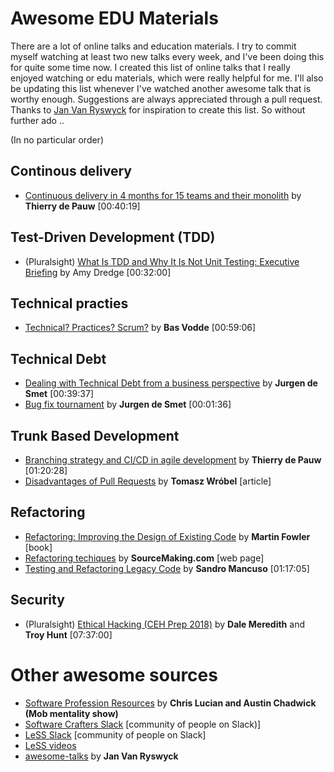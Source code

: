 # Awesome EDU Materials
There are a lot of online talks and education materials. I try to commit myself watching at least two new talks every week, and I've been doing this for quite some time now. I created this list of online talks that I really enjoyed watching or edu materials, which were really helpful for me. I'll also be updating this list whenever I've watched another awesome talk that is worthy enough. Suggestions are always appreciated through a pull request. Thanks to [Jan Van Ryswyck](https://github.com/JanVanRyswyck/awesome-talks) for inspiration to create this list. So without further ado .. 

(In no particular order)

## Continous delivery
* [Continuous delivery in 4 months for 15 teams and their monolith](https://thinkinglabs.io/talks/2019/09/06/15-teams-1-monolith-4-months-to-achieve-continuous-delivery.html) by **Thierry de Pauw** [00:40:19]

## Test-Driven Development (TDD)
* (Pluralsight) [What Is TDD and Why It Is Not Unit Testing: Executive Briefing](https://app.pluralsight.com/library/courses/tdd-is-not-unit-testing-executive-briefing/table-of-contents) by Amy Dredge [00:32:00]

## Technical practies
* [Technical? Practices? Scrum?](https://www.youtube.com/watch?v=6KjXkQWVSho) by **Bas Vodde** [00:59:06]

## Technical Debt
* [Dealing with Technical Debt from a business perspective](https://www.youtube.com/watch?v=YolrizOG_ao) by **Jurgen de Smet** [00:39:37]
* [Bug fix tournament](https://www.youtube.com/watch?v=ZMuJA-QXJhk) by **Jurgen de Smet** [00:01:36]

## Trunk Based Development
* [Branching strategy and CI/CD in agile development](https://youtu.be/T1M9zQWAD_w) by **Thierry de Pauw** [01:20:28]
* [Disadvantages of Pull Requests](https://blog.arkency.com/disadvantages-of-pull-requests/) by **Tomasz Wróbel** [article]

## Refactoring
* [Refactoring: Improving the Design of Existing Code](https://www.goodreads.com/book/show/42971256-refactoring) by **Martin Fowler** [book]
* [Refactoring techiques](https://sourcemaking.com/refactoring/refactorings) by **SourceMaking.com** [web page]
* [Testing and Refactoring Legacy Code](https://www.youtube.com/watch?v=_NnElPO5BU0) by **Sandro Mancuso** [01:17:05]

## Security
* (Pluralsight) [Ethical Hacking (CEH Prep 2018)](https://app.pluralsight.com/paths/certificate/ethical-hacking-ceh-prep-2018) by **Dale Meredith** and **Troy Hunt** [07:37:00]

# Other awesome sources
* [Software Profession Resources](https://trello.com/b/1lfMkCOh/software-profession-resources) by **Chris Lucian and Austin Chadwick (Mob mentality show)**
* [Software Crafters Slack](softwarecrafters.slack.com) [community of people on Slack)]
* [LeSS Slack](less-works.slack.com) [community of people on Slack]
* [LeSS videos](https://less.works/resources/learning-resources/videos)
* [awesome-talks](https://github.com/JanVanRyswyck/awesome-talks) by **Jan Van Ryswyck**
